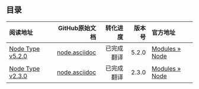 
## 目录

|阅读地址|GitHub原始文档|转化进度|版本号|官方地址|
|:--|--:|--:|--:|:--|
|[Node Type v5.2.0](./official/node_v52)|[node.asciidoc][1]|已完成翻译|5.2.0|[Modules » Node][2]|
|[Node Type v2.3.0](./official/node_v23)|[node.asciidoc][3]|已完成翻译|2.3.0|[Modules » Node][4]|



[1]: https://github.com/elastic/elasticsearch/blob/2.3/docs/reference/modules/node.asciidoc
[2]: https://www.elastic.co/guide/en/elasticsearch/reference/2.3/modules-node.html
[3]: https://github.com/elastic/elasticsearch/blob/5.2/docs/reference/modules/node.asciidoc
[4]: https://www.elastic.co/guide/en/elasticsearch/reference/5.2/modules-node.html